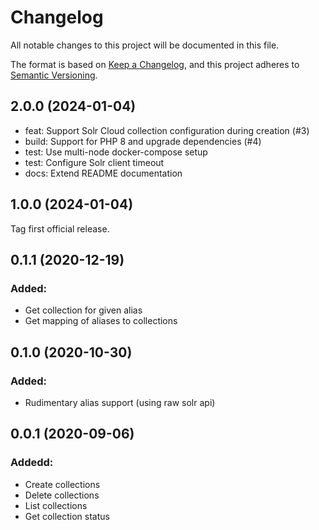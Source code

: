 # Changelog
All notable changes to this project will be documented in this file.

The format is based on [Keep a Changelog](https://keepachangelog.com/en/1.0.0/),
and this project adheres to [Semantic Versioning](https://semver.org/spec/v2.0.0.html).

## 2.0.0 (2024-01-04)

- feat: Support Solr Cloud collection configuration during creation (#3)
- build: Support for PHP 8 and upgrade dependencies (#4)
- test: Use multi-node docker-compose setup
- test: Configure Solr client timeout
- docs: Extend README documentation

## 1.0.0 (2024-01-04)

Tag first official release.

## 0.1.1 (2020-12-19)

### Added:
- Get collection for given alias
- Get mapping of aliases to collections

## 0.1.0 (2020-10-30)

### Added:
- Rudimentary alias support (using raw solr api)

## 0.0.1 (2020-09-06)

### Addedd:
- Create collections
- Delete collections
- List collections
- Get collection status
